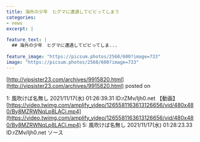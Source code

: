 ```yaml
---
title: 海外の少年　ヒグマに遭遇してビビってしまう
categories:
- news
excerpt: |
  
feature_text: |
  ## 海外の少年　ヒグマに遭遇してビビってしま...
  
feature_image: "https://picsum.photos/2560/600?image=733"
image: "https://picsum.photos/2560/600?image=733"
---
```


[http://vipsister23.com/archives/9915820.html](http://vipsister23.com/archives/9915820.html)
posted on 

<!--more-->

1: 風吹けば名無し 2021/11/17(水) 01:26:39.31 ID:rZMv/Ijh0.net 【動画】[https://video.twimg.com/amplify_video/1265581163613126656/vid/480x480/By8MZRWNqLp8LACi.mp4](https://video.twimg.com/amplify_video/1265581163613126656/vid/480x480/By8MZRWNqLp8LACi.mp4) 5: 風吹けば名無し 2021/11/17(水) 01:28:23.33 ID:rZMv/Ijh0.net ソース
